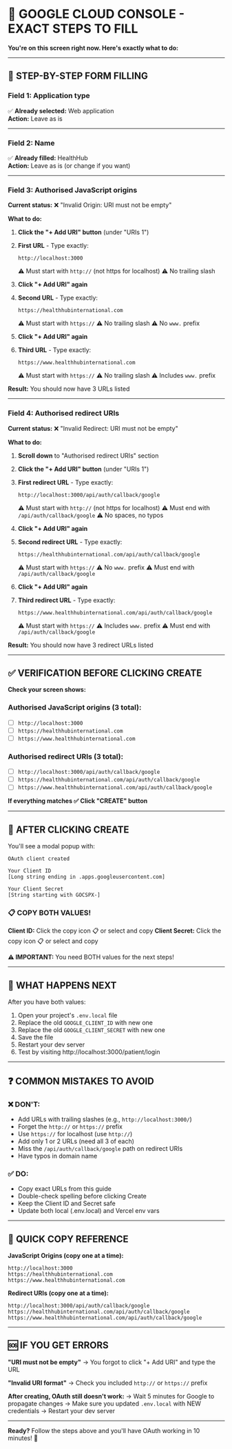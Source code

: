 # 🎯 GOOGLE CLOUD CONSOLE - EXACT STEPS TO FILL

**You're on this screen right now. Here's exactly what to do:**

---

## 📝 STEP-BY-STEP FORM FILLING

### **Field 1: Application type**
✅ **Already selected:** Web application  
**Action:** Leave as is

---

### **Field 2: Name**
✅ **Already filled:** HealthHub  
**Action:** Leave as is (or change if you want)

---

### **Field 3: Authorised JavaScript origins**

**Current status:** ❌ "Invalid Origin: URI must not be empty"

**What to do:**

1. **Click the "+ Add URI" button** (under "URIs 1")

2. **First URL** - Type exactly:
   ```
   http://localhost:3000
   ```
   ⚠️ Must start with `http://` (not https for localhost)
   ⚠️ No trailing slash

3. **Click "+ Add URI" again**

4. **Second URL** - Type exactly:
   ```
   https://healthhubinternational.com
   ```
   ⚠️ Must start with `https://`
   ⚠️ No trailing slash
   ⚠️ No `www.` prefix

5. **Click "+ Add URI" again**

6. **Third URL** - Type exactly:
   ```
   https://www.healthhubinternational.com
   ```
   ⚠️ Must start with `https://`
   ⚠️ No trailing slash
   ⚠️ Includes `www.` prefix

**Result:** You should now have 3 URLs listed

---

### **Field 4: Authorised redirect URIs**

**Current status:** ❌ "Invalid Redirect: URI must not be empty"

**What to do:**

1. **Scroll down** to "Authorised redirect URIs" section

2. **Click the "+ Add URI" button** (under "URIs 1")

3. **First redirect URL** - Type exactly:
   ```
   http://localhost:3000/api/auth/callback/google
   ```
   ⚠️ Must start with `http://` (not https for localhost)
   ⚠️ Must end with `/api/auth/callback/google`
   ⚠️ No spaces, no typos

4. **Click "+ Add URI" again**

5. **Second redirect URL** - Type exactly:
   ```
   https://healthhubinternational.com/api/auth/callback/google
   ```
   ⚠️ Must start with `https://`
   ⚠️ No `www.` prefix
   ⚠️ Must end with `/api/auth/callback/google`

6. **Click "+ Add URI" again**

7. **Third redirect URL** - Type exactly:
   ```
   https://www.healthhubinternational.com/api/auth/callback/google
   ```
   ⚠️ Must start with `https://`
   ⚠️ Includes `www.` prefix
   ⚠️ Must end with `/api/auth/callback/google`

**Result:** You should now have 3 redirect URLs listed

---

## ✅ VERIFICATION BEFORE CLICKING CREATE

**Check your screen shows:**

### **Authorised JavaScript origins (3 total):**
- [ ] `http://localhost:3000`
- [ ] `https://healthhubinternational.com`
- [ ] `https://www.healthhubinternational.com`

### **Authorised redirect URIs (3 total):**
- [ ] `http://localhost:3000/api/auth/callback/google`
- [ ] `https://healthhubinternational.com/api/auth/callback/google`
- [ ] `https://www.healthhubinternational.com/api/auth/callback/google`

**If everything matches ✅ Click "CREATE" button**

---

## 🎉 AFTER CLICKING CREATE

You'll see a modal popup with:

```
OAuth client created

Your Client ID
[Long string ending in .apps.googleusercontent.com]

Your Client Secret
[String starting with GOCSPX-]
```

### **📋 COPY BOTH VALUES!**

**Client ID:** Click the copy icon 📋 or select and copy
**Client Secret:** Click the copy icon 📋 or select and copy

**⚠️ IMPORTANT:** You need BOTH values for the next steps!

---

## 🔄 WHAT HAPPENS NEXT

After you have both values:

1. Open your project's `.env.local` file
2. Replace the old `GOOGLE_CLIENT_ID` with new one
3. Replace the old `GOOGLE_CLIENT_SECRET` with new one
4. Save the file
5. Restart your dev server
6. Test by visiting http://localhost:3000/patient/login

---

## ❓ COMMON MISTAKES TO AVOID

### ❌ **DON'T:**
- Add URLs with trailing slashes (e.g., `http://localhost:3000/`)
- Forget the `http://` or `https://` prefix
- Use `https://` for localhost (use `http://`)
- Add only 1 or 2 URLs (need all 3 of each)
- Miss the `/api/auth/callback/google` path on redirect URIs
- Have typos in domain name

### ✅ **DO:**
- Copy exact URLs from this guide
- Double-check spelling before clicking Create
- Keep the Client ID and Secret safe
- Update both local (.env.local) and Vercel env vars

---

## 📱 QUICK COPY REFERENCE

**JavaScript Origins (copy one at a time):**
```
http://localhost:3000
https://healthhubinternational.com
https://www.healthhubinternational.com
```

**Redirect URIs (copy one at a time):**
```
http://localhost:3000/api/auth/callback/google
https://healthhubinternational.com/api/auth/callback/google
https://www.healthhubinternational.com/api/auth/callback/google
```

---

## 🆘 IF YOU GET ERRORS

**"URI must not be empty"**
→ You forgot to click "+ Add URI" and type the URL

**"Invalid URI format"**
→ Check you included `http://` or `https://` prefix

**After creating, OAuth still doesn't work:**
→ Wait 5 minutes for Google to propagate changes
→ Make sure you updated `.env.local` with NEW credentials
→ Restart your dev server

---

**Ready?** Follow the steps above and you'll have OAuth working in 10 minutes! 🚀
